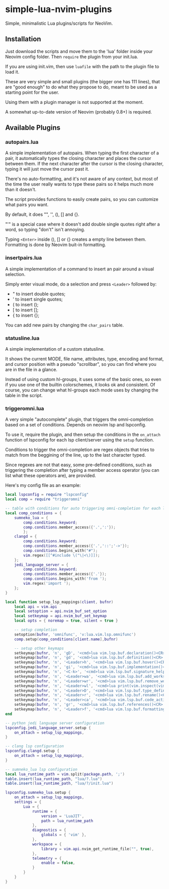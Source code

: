# simple-lua-nvim-plugins

Simple, minimalistic Lua plugins/scripts for NeoVim.

## Installation

Just download the scripts and move them to the 'lua' folder inside your Neovim
config folder. Then `require` the plugin from your init.lua.

If you are using init.vim, then use `luafile` with the path to the plugin file
to load it.

These are very simple and small plugins (the bigger one has 111 lines), that
are "good enough" to do what they propose to do, meant to be used as a starting
point for the user.

Using them with a plugin manager is not supported at the moment.

A somewhat up-to-date version of Neovim (probably 0.8+) is required.

## Available Plugins

### autopairs.lua

A simple implementation of autopairs. When typing the first character of a
pair, it automatically types the closing character and places the cursor
between them. If the next character after the cursor is the closing character,
typing it will just move the cursor past it.

There's no auto-formatting, and it's not aware of any context, but most of the
time the user really wants to type these pairs so it helps much more than it
doesn't.

The script provides functions to easily create pairs, so you can customize what
pairs you want.

By default, it does "", '', (), [] and {}.

"'" is a special case where it doesn't add double single quotes right after a
word, so typing "don't" isn't annoying.

Typing `<Enter>` inside (), [] or {} creates a empty line between them. Formatting is
done by Neovim buit-in formatting.

### insertpairs.lua

A simple implementation of a command to insert an pair around a visual
selection.

Simply enter visual mode, do a selection and press `<Leader>` followed by:

- " to insert double quotes;
- ' to insert single quotes;
- ( to insert ();
- [ to insert [];
- { to insert {};

You can add new pairs by changing the `char_pairs` table.

### statusline.lua

A simple implementation of a custom statusline.

It shows the current MODE, file name, attributes, type, encoding and format,
and cursor position with a pseudo "scrollbar", so you can find where you are in
the file in a glance.

Instead of using custom hl-groups, it uses some of the basic ones, so even if
you use one of the builtin colorschemes, it looks ok and consistent. Of course,
you can change what hl-groups each mode uses by changing the table in the
script.

### triggeromni.lua

A very simple "autocomplete" plugin, that triggers the omni-completion based on
a set of conditions. Depends on neovim lsp and lspconfig.

To use it, require the plugin, and then setup the conditions in the `on_attach`
function of lspconfig for each lsp client/server using the `setup` function.

Conditions to trigger the omni-completion are regex objects that tries to match
from the beggining of the line, up to the last character typed.

Since regexes are not that easy, some pre-defined conditions, such as
triggering the completion after typing a member access operator (you can list
what these operators are), are provided.

Here's my config file as an example:

```lua
local lspconfig = require "lspconfig"
local comp = require "triggeromni"

-- table with conditions for auto triggering omni-completion for each lsp client
local comp_conditions = {
	sumneko_lua = {
		comp.conditions.keyword;
		comp.conditions.member_access({'.',':'});
		};
	clangd = {
		comp.conditions.keyword;
		comp.conditions.member_access({'.','::';'->'});
		comp.conditions.begins_with("#");
		vim.regex([[^#include \("\|<\)]]);
	};
	jedi_language_server = {
		comp.conditions.keyword;
		comp.conditions.member_access({'.'});
		comp.conditions.begins_with('from ');
		vim.regex('import ');
	};
}

local function setup_lsp_mappings(client, bufnr)
	local api = vim.api
	local setoption = api.nvim_buf_set_option
	local setkeymap = api.nvim_buf_set_keymap
	local opts = { noremap = true, silent = true }

	-- setup completion
	setoption(bufnr, 'omnifunc', 'v:lua.vim.lsp.omnifunc')
	comp.setup(comp_conditions[client.name],bufnr)

	-- setup other keymaps
	setkeymap(bufnr, 'n', 'gD', '<cmd>lua vim.lsp.buf.declaration()<CR>', opts)
	setkeymap(bufnr, 'n', 'gd', '<cmd>lua vim.lsp.buf.definition()<CR>', opts)
	setkeymap(bufnr, 'n', '<Leader>h', '<cmd>lua vim.lsp.buf.hover()<CR>', opts)
	setkeymap(bufnr, 'n', 'gi', '<cmd>lua vim.lsp.buf.implementation()<CR>', opts)
	setkeymap(bufnr, 'n', '<C-k>', '<cmd>lua vim.lsp.buf.signature_help()<CR>', opts)
	setkeymap(bufnr, 'n', '<Leader>wa', '<cmd>lua vim.lsp.buf.add_workspace_folder()<CR>', opts)
	setkeymap(bufnr, 'n', '<Leader>wr', '<cmd>lua vim.lsp.buf.remove_workspace_folder()<CR>', opts)
	setkeymap(bufnr, 'n', '<Leader>wl', '<cmd>lua print(vim.inspect(vim.lsp.buf.list_workspace_folders()))<CR>', opts)
	setkeymap(bufnr, 'n', '<Leader>D', '<cmd>lua vim.lsp.buf.type_definition()<CR>', opts)
	setkeymap(bufnr, 'n', '<Leader>r', '<cmd>lua vim.lsp.buf.rename()<CR>', opts)
	setkeymap(bufnr, 'n', '<Leader>ca', '<cmd>lua vim.lsp.buf.code_action()<CR>', opts)
	setkeymap(bufnr, 'n', 'gr', '<cmd>lua vim.lsp.buf.references()<CR>', opts)
	setkeymap(bufnr, 'n', '<Leader>f', '<cmd>lua vim.lsp.buf.formatting()<CR>', opts)
end

-- python jedi language server configuration
lspconfig.jedi_language_server.setup {
	on_attach = setup_lsp_mappings,
}

-- clang lsp configuration
lspconfig.clangd.setup {
	on_attach = setup_lsp_mappings,
}

-- sumneko_lua lsp configuration
local lua_runtime_path = vim.split(package.path, ';')
table.insert(lua_runtime_path, "lua/?.lua")
table.insert(lua_runtime_path, "lua/?/init.lua")

lspconfig.sumneko_lua.setup {
	on_attach = setup_lsp_mappings,
	settings = {
		Lua = {
			runtime = {
				version = 'LuaJIT',
				path = lua_runtime_path
			},
			diagnostics = {
				globals = { 'vim' },
			},
			workspace = {
				library = vim.api.nvim_get_runtime_file("", true),
			},
			telemetry = {
				enable = false,
			}
		}
	}
}
```

